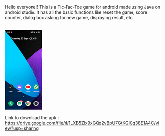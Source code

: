 Hello everyone!!
This is a Tic-Tac-Toe game for android made using Java on android studio. It has all the basic functions like reset the game, score counter, dialog box asking for new game, displaying result, etc.<br><br>

![TicTacToe_gif.gif](https://github.com/its-navneet/TicTacToe/blob/master/TicTacToe_gif.gif)<br>

Link to download the apk : https://drive.google.com/file/d/1LXB5Zlx9xGQq2vBpU7GtKGIGq38E1A4C/view?usp=sharing
